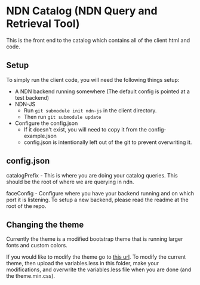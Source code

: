 NDN Catalog (NDN Query and Retrieval Tool)
==========================================

This is the front end to the catalog which contains all of the client html and code.

Setup
-----

To simply run the client code, you will need the following things setup:

* A NDN backend running somewhere (The default config is pointed at a test backend)
* NDN-JS
  + Run `git submodule init ndn-js` in the client directory.
  + Then run `git submodule update`
* Configure the config.json
  + If it doesn't exist, you will need to copy it from the config-example.json
  + config.json is intentionally left out of the git to prevent overwriting it.

config.json
-----------

catalogPrefix - This is where you are doing your catalog queries. This should be the root of where we are querying in ndn.

faceConfig - Configure where you have your backend running and on which port it is listening. To setup a new backend, please read the readme at the root of the repo.


Changing the theme
------------------

Currently the theme is a modified bootstrap theme that is running larger fonts and custom colors.

If you would like to modify the theme go to [this url](http://bootstrap-live-customizer.com/). To modify the current theme, then upload the variables.less in this folder, make your modifications, and overwrite the variables.less file when you are done (and the theme.min.css).



